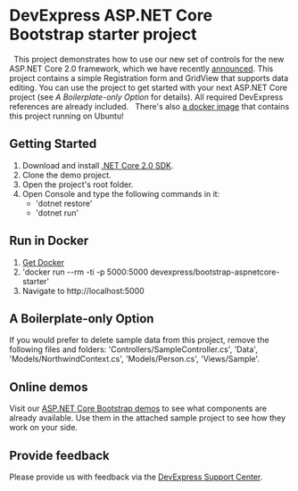 # DevExpress ASP.NET Core Bootstrap starter project
 
This project demonstrates how to use our new set of controls for the new ASP.NET Core 2.0 framework, which we have recently [announced](https://community.devexpress.com/blogs/aspnet/archive/2017/10/10/new-bootstrap-controls-for-asp-net-core-2-0-ctp-release-join-the-pre-release-party.aspx). This project contains a simple Registration form and GridView that supports data editing. You can use the project to get started with your next ASP.NET Core project (see *A Boilerplate-only Option* for details). All required DevExpress references are already included. 
 
There's also [a docker image](https://hub.docker.com/r/devexpress/bootstrap-aspnetcore-starter) that contains this project running on Ubuntu!
 
 
## Getting Started
1. Download and install [.NET Core 2.0 SDK](https://www.microsoft.com/net/download/core).
2. Clone the demo project. 
3. Open the project's root folder.
4. Open Console and type the following commands in it:
   - 'dotnet restore'
   - 'dotnet run'
 
## Run in Docker 
1. [Get Docker](https://docs.docker.com/engine/installation/)
2. 'docker run --rm -ti -p 5000:5000 devexpress/bootstrap-aspnetcore-starter'
3. Navigate to http://localhost:5000
 
## A Boilerplate-only Option 
If you would prefer to delete sample data from this project, remove the following files and folders: 'Controllers/SampleController.cs', 'Data', 'Models/NorthwindContext.cs', 'Models/Person.cs', 'Views/Sample'.
 
## Online demos 
Visit our [ASP.NET Core Bootstrap demos](https://demos.devexpress.com/aspnetcore-bootstrap) to see what components are already available. Use them in the attached sample project to see how they work on your side. 
 
## Provide feedback 
Please provide us with feedback via the [DevExpress Support Center](https://www.devexpress.com/Support/Center/Question/Create).
 
